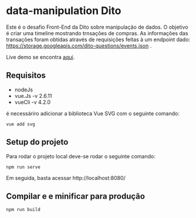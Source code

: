 # data-manipulation Dito

Este é o desafio Front-End da Dito sobre manipulação de dados. O objetivo é criar uma timeline mostrando
trnsações de compras. As informações das transações foram obtidas através de requisições feitas à um endpoint dado: https://storage.googleapis.com/dito-questions/events.json .

Live demo se encontra [aqui](http://dito-mairaalves.s3-website-sa-east-1.amazonaws.com/).

## Requisitos
 - nodeJs
 - vue.Js -v 2.6.11
 - vueCli -v 4.2.0

 é necessáriro adicionar a biblioteca Vue SVG com o seguinte comando:
 ```
 vue add svg
 ```

## Setup do projeto
Para rodar o projeto local deve-se rodar o seguinte comando:
```
npm run serve
```
Em seguida, basta acessar http://localhost:8080/ 

## Compilar e e minificar para produção
```
npm run build
```
